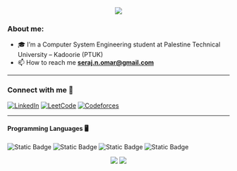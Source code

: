 <div align="center">
	<img src="https://readme-typing-svg.herokuapp.com?size=23&background=45E5FF00&center=true&vCenter=true&lines=%F0%9F%91%8B%F0%9F%8F%BC+Hi,+I'm+Seraj-Nihad+Omar+.....">


 
</div>
<h3 align="left" >About me:</h3>

- 🎓 I’m a Computer System Engineering student at Palestine Technical University – Kadoorie (PTUK)
- 📫 How to reach me **seraj.n.omar@gmail.com**
<hr/>

### Connect with me 📲

[![LinkedIn](https://img.shields.io/badge/LinkedIn-0A66C2?style=for-the-badge&logo=linkedin&logoColor=white)](https://www.linkedin.com/in/seraj-omar-aa5946312/)
[![LeetCode](https://img.shields.io/badge/-LeetCode-FFA116?style=for-the-badge&logo=LeetCode&logoColor=black)](https://leetcode.com/u/Seraj-Omar/)
[![Codeforces](https://img.shields.io/badge/Codeforces-1F8ACB?style=for-the-badge&logo=Codeforces&logoColor=white)](https://codeforces.com/profile/SerajOmar)


<hr/>

#### Programming Languages 🖥️
![Static Badge](https://img.shields.io/badge/C%2B%2B-61DBFB?style=for-the-badge&logo=C%2B%2B&logoColor=cyan&logoSize=auto&labelColor=black)
![Static Badge](https://img.shields.io/badge/Java-red?style=for-the-badge&logo=coffeescript&logoColor=lightbrown&logoSize=auto&labelColor=black)
![Static Badge](https://img.shields.io/badge/python-%23dbfc03?style=for-the-badge&logo=python&logoColor=%23dbfc03&logoSize=auto&labelColor=black)
![Static Badge](https://img.shields.io/badge/html5-%23F16529?style=for-the-badge&logo=html5&logoColor=%23F16529&logoSize=auto&labelColor=black)

<div align="center">
	<img src="https://readme-typing-svg.herokuapp.com?size=23&background=45E5FF00&center=true&vCenter=true&lines=%F0%9F%91%8B%F0%9F%8F%BC+Yippeeeeeeeeeeeeeeeeeeee">
<img src="https://raw.githubusercontent.com/Trilokia/Trilokia/379277808c61ef204768a61bbc5d25bc7798ccf1/bottom_header.svg" />
